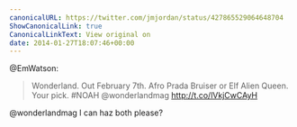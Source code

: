 ```yaml
---
canonicalURL: https://twitter.com/jmjordan/status/427865529064648704
ShowCanonicalLink: true
CanonicalLinkText: View original on
date: 2014-01-27T18:07:46+00:00
---
```

@EmWatson:

> Wonderland. Out February 7th. Afro Prada Bruiser or Elf Alien Queen. Your pick. #NOAH @wonderlandmag http://t.co/lVkjCwCAyH

@wonderlandmag I can haz both please?